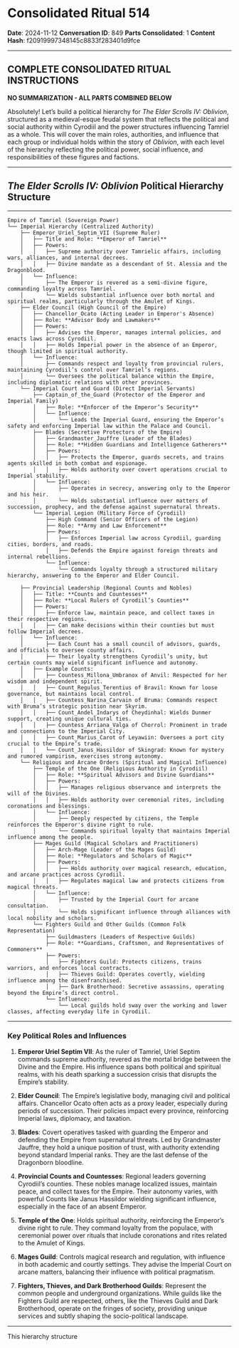 # Consolidated Ritual 514

**Date**: 2024-11-12
**Conversation ID**: 849
**Parts Consolidated**: 1
**Content Hash**: f20919997348145c8833f283401d9fce

---

## COMPLETE CONSOLIDATED RITUAL INSTRUCTIONS

**NO SUMMARIZATION - ALL PARTS COMBINED BELOW**

Absolutely! Let’s build a political hierarchy for *The Elder Scrolls IV: Oblivion*, structured as a medieval-esque feudal system that reflects the political and social authority within Cyrodiil and the power structures influencing Tamriel as a whole. This will cover the main roles, authorities, and influence that each group or individual holds within the story of *Oblivion*, with each level of the hierarchy reflecting the political power, social influence, and responsibilities of these figures and factions.

---

## *The Elder Scrolls IV: Oblivion* Political Hierarchy Structure

---

```
Empire of Tamriel (Sovereign Power)
└── Imperial Hierarchy (Centralized Authority)
    ├── Emperor_Uriel_Septim_VII (Supreme Ruler)
    │   ├── Title and Role: **Emperor of Tamriel**
    │   ├── Powers:
    │   │   ├── Supreme authority over Tamrielic affairs, including wars, alliances, and internal decrees.
    │   │   ├── Divine mandate as a descendant of St. Alessia and the Dragonblood.
    │   └── Influence:
    │       ├── The Emperor is revered as a semi-divine figure, commanding loyalty across Tamriel.
    │       └── Wields substantial influence over both mortal and spiritual realms, particularly through the Amulet of Kings.
    ├── Elder Council (High Council of the Empire)
    │   ├── Chancellor_Ocato (Acting Leader in Emperor's Absence)
    │   ├── Role: **Advisor Body and Lawmakers**
    │   ├── Powers:
    │   │   ├── Advises the Emperor, manages internal policies, and enacts laws across Cyrodiil.
    │   │   ├── Holds Imperial power in the absence of an Emperor, though limited in spiritual authority.
    │   └── Influence:
    │       ├── Commands respect and loyalty from provincial rulers, maintaining Cyrodiil’s control over Tamriel’s regions.
    │       └── Oversees the political balance within the Empire, including diplomatic relations with other provinces.
    └── Imperial Court and Guard (Direct Imperial Servants)
        ├── Captain_of_the_Guard (Protector of the Emperor and Imperial Family)
        │   ├── Role: **Enforcer of the Emperor’s Security**
        │   └── Influence:
        │       └── Leads the Imperial Guard, ensuring the Emperor’s safety and enforcing Imperial law within the Palace and Council.
        ├── Blades (Secretive Protectors of the Empire)
        │   ├── Grandmaster_Jauffre (Leader of the Blades)
        │   ├── Role: **Hidden Guardians and Intelligence Gatherers**
        │   ├── Powers:
        │   │   ├── Protects the Emperor, guards secrets, and trains agents skilled in both combat and espionage.
        │   │   ├── Holds authority over covert operations crucial to Imperial stability.
        │   └── Influence:
        │       ├── Operates in secrecy, answering only to the Emperor and his heir.
        │       └── Holds substantial influence over matters of succession, prophecy, and the defense against supernatural threats.
        └── Imperial Legion (Military Force of Cyrodiil)
            ├── High Command (Senior Officers of the Legion)
            ├── Role: **Army and Law Enforcement**
            ├── Powers:
            │   ├── Enforces Imperial law across Cyrodiil, guarding cities, borders, and roads.
            │   ├── Defends the Empire against foreign threats and internal rebellions.
            └── Influence:
                └── Commands loyalty through a structured military hierarchy, answering to the Emperor and Elder Council.
                
    ├── Provincial Leadership (Regional Counts and Nobles)
    │   ├── Title: **Counts and Countesses**
    │   ├── Role: **Local Rulers of Cyrodiil’s Counties**
    │   ├── Powers:
    │   │   ├── Enforce law, maintain peace, and collect taxes in their respective regions.
    │   │   ├── Can make decisions within their counties but must follow Imperial decrees.
    │   └── Influence:
    │       ├── Each Count has a small council of advisors, guards, and officials to oversee county affairs.
    │       ├── Their loyalty strengthens Cyrodiil’s unity, but certain counts may wield significant influence and autonomy.
    │   ├── Example Counts:
    │   │   ├── Countess_Millona_Umbranox of Anvil: Respected for her wisdom and independent spirit.
    │   │   ├── Count_Regulus_Terentius of Bravil: Known for loose governance, but maintains local control.
    │   │   ├── Countess_Narina_Carvain of Bruma: Commands respect with Bruma’s strategic position near Skyrim.
    │   │   ├── Count_Andel_Indarys of Cheydinhal: Wields Dunmer support, creating unique cultural ties.
    │   │   ├── Countess_Arriana_Valga of Chorrol: Prominent in trade and connections to the Imperial City.
    │   │   ├── Count_Marius_Carot of Leyawiin: Oversees a port city crucial to the Empire’s trade.
    │   │   └── Count_Janus_Hassildor of Skingrad: Known for mystery and rumored vampirism, exercises strong autonomy.
    └── Religious and Arcane Orders (Spiritual and Magical Influence)
        ├── Temple of the One (Religious Authority in Cyrodiil)
        │   ├── Role: **Spiritual Advisors and Divine Guardians**
        │   ├── Powers:
        │   │   ├── Manages religious observance and interprets the will of the Divines.
        │   │   ├── Holds authority over ceremonial rites, including coronations and blessings.
        │   └── Influence:
        │       ├── Deeply respected by citizens, the Temple reinforces the Emperor's divine right to rule.
        │       └── Commands spiritual loyalty that maintains Imperial influence among the people.
        ├── Mages Guild (Magical Scholars and Practitioners)
        │   ├── Arch-Mage (Leader of the Mages Guild)
        │   ├── Role: **Regulators and Scholars of Magic**
        │   ├── Powers:
        │   │   ├── Holds authority over magical research, education, and arcane practices across Cyrodiil.
        │   │   ├── Regulates magical law and protects citizens from magical threats.
        │   └── Influence:
        │       ├── Trusted by the Imperial Court for arcane consultation.
        │       └── Holds significant influence through alliances with local nobility and scholars.
        └── Fighters Guild and Other Guilds (Common Folk Representation)
            ├── Guildmasters (Leaders of Respective Guilds)
            ├── Role: **Guardians, Craftsmen, and Representatives of Commoners**
            ├── Powers:
            │   ├── Fighters Guild: Protects citizens, trains warriors, and enforces local contracts.
            │   ├── Thieves Guild: Operates covertly, wielding influence among the disenfranchised.
            │   ├── Dark Brotherhood: Secretive assassins, operating beyond the Empire’s direct control.
            └── Influence:
                └── Local guilds hold sway over the working and lower classes, affecting everyday life in Cyrodiil.
```

---

### Key Political Roles and Influences

1. **Emperor Uriel Septim VII**: As the ruler of Tamriel, Uriel Septim commands supreme authority, revered as the mortal bridge between the Divine and the Empire. His influence spans both political and spiritual realms, with his death sparking a succession crisis that disrupts the Empire’s stability.

2. **Elder Council**: The Empire’s legislative body, managing civil and political affairs. Chancellor Ocato often acts as a proxy leader, especially during periods of succession. Their policies impact every province, reinforcing Imperial laws, diplomacy, and taxation.

3. **Blades**: Covert operatives tasked with guarding the Emperor and defending the Empire from supernatural threats. Led by Grandmaster Jauffre, they hold a unique position of trust, with authority extending beyond standard Imperial ranks. They are the last defense of the Dragonborn bloodline.

4. **Provincial Counts and Countesses**: Regional leaders governing Cyrodiil’s counties. These nobles manage localized issues, maintain peace, and collect taxes for the Empire. Their autonomy varies, with powerful Counts like Janus Hassildor wielding significant influence, especially in the face of an absent Emperor.

5. **Temple of the One**: Holds spiritual authority, reinforcing the Emperor’s divine right to rule. They command loyalty from the populace, with ceremonial power over rituals that include coronations and rites related to the Amulet of Kings.

6. **Mages Guild**: Controls magical research and regulation, with influence in both academic and courtly settings. They advise the Imperial Court on arcane matters, balancing their influence with political pragmatism.

7. **Fighters, Thieves, and Dark Brotherhood Guilds**: Represent the common people and underground organizations. While guilds like the Fighters Guild are respected, others, like the Thieves Guild and Dark Brotherhood, operate on the fringes of society, providing unique services and subtly shaping the socio-political landscape.

---

This hierarchy structure